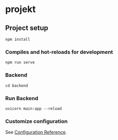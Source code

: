 # projekt

## Project setup
```
npm install
```

### Compiles and hot-reloads for development
```
npm run serve
```

### Backend
```
cd backend
```

### Run Backend
```
uvicorn main:app --reload
```

### Customize configuration
See [Configuration Reference](https://cli.vuejs.org/config/).
